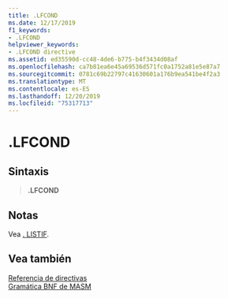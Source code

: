 ```yaml
---
title: .LFCOND
ms.date: 12/17/2019
f1_keywords:
- .LFCOND
helpviewer_keywords:
- .LFCOND directive
ms.assetid: ed35590d-cc48-4de6-b775-b4f3434d08af
ms.openlocfilehash: ca7b81ea6e45a69536d571fc0a1752a81e5e87a7
ms.sourcegitcommit: 0781c69b22797c41630601a176b9ea541be4f2a3
ms.translationtype: MT
ms.contentlocale: es-ES
ms.lasthandoff: 12/20/2019
ms.locfileid: "75317713"
---
```

# <a name="lfcond"></a>.LFCOND

## <a name="syntax"></a>Sintaxis

> **.LFCOND**

## <a name="remarks"></a>Notas

Vea [. LISTIF](dot-listif.md).

## <a name="see-also"></a>Vea también

[Referencia de directivas](directives-reference.md)\
[Gramática BNF de MASM](masm-bnf-grammar.md)

